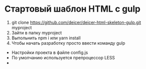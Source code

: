 # Стартовый шаблон HTML с gulp

1. git clone https://github.com/deicer/deicer-html-skeleton-gulp.git myproject
2. Зайти в папку myproject
3. Выпольнить npm i или yarn install
4. Чтобы начать разработку просто ввести команду gulp

- Настройки проекта в файле config.js
- По умолчанию используется препроцессор LESS
- 


